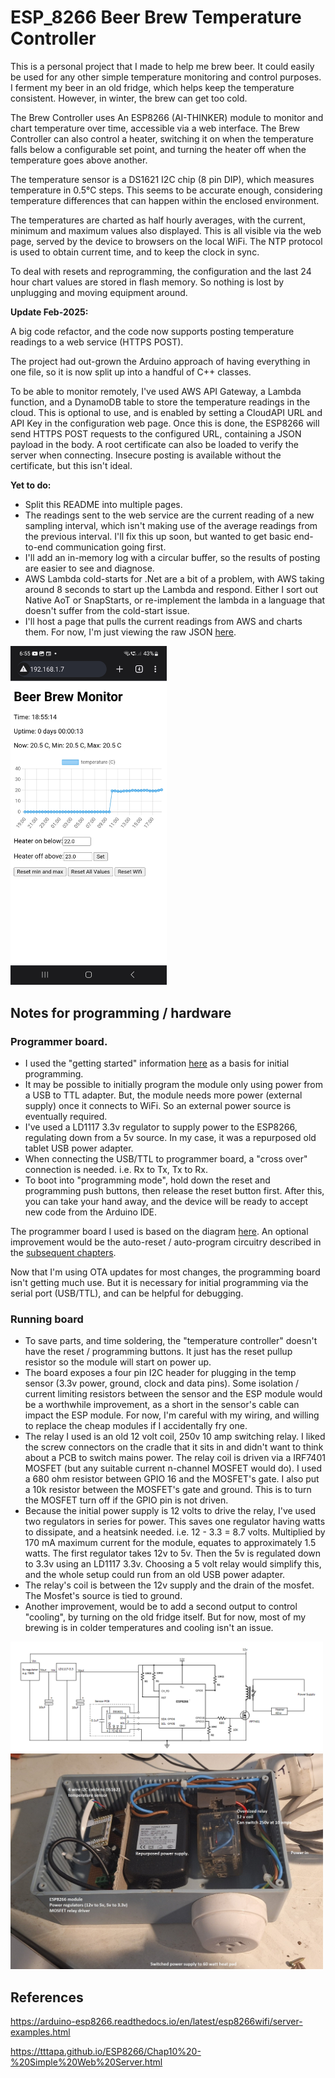 # ESP_8266 Beer Brew Temperature Controller

This is a personal project that I made to help me brew beer.   It could easily be used for any other simple temperature monitoring and control purposes. 
I ferment my beer in an old fridge, which helps keep the temperature consistent.  However, in winter, the brew can get too cold.

The Brew Controller uses An ESP8266 (AI-THINKER) module to monitor and chart temperature over time, accessible via a web interface.
The Brew Controller can also control a heater, switching it on when the temperature falls below a configurable set point, and turning the heater off when the temperature goes above another.

The temperature sensor is a DS1621 I2C chip (8 pin DIP), which measures temperature in 0.5°C steps.  This seems to be accurate enough, considering temperature differences that can happen within the enclosed environment. 

The temperatures are charted as half hourly averages, with the current, minimum and maximum values also displayed.  This is all visible via the web page, served by the device to browsers on the local WiFi. The NTP protocol is used to obtain current time, and to keep the clock in sync.

To deal with resets and reprogramming, the configuration and the last 24 hour chart values are stored in flash memory.  So nothing is lost by unplugging and moving equipment around.

**Update Feb-2025:**

A big code refactor, and the code now supports posting temperature readings to a web service (HTTPS POST).

The project had out-grown the Arduino approach of having everything in one file, so it is now split up into a handful of C++ classes.

To be able to monitor remotely, I've used AWS API Gateway, a Lambda function, and a DynamoDB table to store the temperature readings in the cloud.
This is optional to use, and is enabled by setting a CloudAPI URL and API Key in the configuration web page.  Once this is done, the ESP8266 will send HTTPS POST requests to the configured URL, containing a JSON payload in the body.
A root certificate can also be loaded to verify the server when connecting.  Insecure posting is available without the certificate, but this isn't ideal.

**Yet to do:**

- Split this README into multiple pages.
- The readings sent to the web service are the current reading of a new sampling interval, which isn't making use of the average readings from the previous interval. I'll fix this up soon, but wanted to get basic end-to-end communication going first.
- I'll add an in-memory log with a circular buffer, so the results of posting are easier to see and diagnose.
- AWS Lambda cold-starts for .Net are a bit of a problem, with AWS taking around 8 seconds to start up the Lambda and respond.  Either I sort out Native AoT or SnapStarts, or re-implement the lambda in a language that doesn't suffer from the cold-start issue.
- I'll host a page that pulls the current readings from AWS and charts them.   For now, I'm just viewing the raw JSON [here](https://lakptuva0h.execute-api.ap-southeast-2.amazonaws.com/Prod/).

<img src="./pics/brewmonitor%20screenshot.jpg" width=250>

## Notes for programming / hardware

### Programmer board.
- I used the "getting started" information [here](https://tttapa.github.io/ESP8266/Chap01%20-%20ESP8266.html) as a basis for initial programming.
- It may be possible to initially program the module only using power from a USB to TTL adapter. But, the module needs more power (external supply) once it connects to WiFi.  So an external power source is eventually required.
- I've used a LD1117 3.3v regulator to supply power to the ESP8266, regulating down from a 5v source.  In my case, it was a repurposed old tablet USB power adapter.
- When connecting the USB/TTL to programmer board, a "cross over" connection is needed.  i.e. Rx to Tx, Tx to Rx.
- To boot into "programming mode", hold down the reset and programming push buttons, then release the reset button first.  After this, you can take your hand away, and the device will be ready to accept new code from the Arduino IDE.

The programmer board I used is based on the diagram [here](https://tttapa.github.io/ESP8266/Chap02%20-%20Hardware.html).  An optional improvement would be the auto-reset / auto-program circuitry described in the [subsequent chapters](https://tttapa.github.io/ESP8266/Chap06%20-%20Uploading.html).

Now that I'm using OTA updates for most changes, the programming board isn't getting much use.   But it is necessary for initial programming via the serial port (USB/TTL), and can be helpful for debugging.

### Running board
- To save parts, and time soldering, the "temperature controller" doesn't have the reset / programming buttons.  It just has the reset pullup resistor so the module will start on power up.
- The board exposes a four pin I2C header for plugging in the temp sensor (3.3v power, ground, clock and data pins).  Some isolation / current limiting resistors between the sensor and the ESP module would be a worthwhile improvement, as a short in the sensor's cable can impact the ESP module.  For now, I'm careful with my wiring, and willing to replace the cheap modules if I accidentally fry one.
- The relay I used is an old 12 volt coil, 250v 10 amp switching relay.  I liked the screw connectors on the cradle that it sits in and didn't want to think about a PCB to switch mains power.  The relay coil is driven via a IRF7401 MOSFET (but any suitable current n-channel MOSFET would do).  I used a 680 ohm resistor between GPIO 16 and the MOSFET's gate.   I also put a 10k resistor between the MOSFET's gate and ground.  This is to turn the MOSFET turn off if the GPIO pin is not driven.  
- Because the initial power supply is 12 volts to drive the relay, I've used two regulators in series for power.  This saves one regulator having watts to dissipate, and a heatsink needed. i.e. 12 - 3.3 = 8.7 volts.  Multiplied by 170 mA maximum current for the module, equates to approximately 1.5 watts.  The first regulator takes 12v to 5v.  Then the 5v is regulated down to 3.3v using an LD1117 3.3v.  Choosing a 5 volt relay would simplify this, and the whole setup could run from an old USB power adapter.
- The relay's coil is between the 12v supply and the drain of the mosfet.  The Mosfet's source is tied to ground.
- Another improvement, would be to add a second output to control "cooling", by turning on the old fridge itself.  But for now, most of my brewing is in colder temperatures and cooling isn't an issue.

<img src="./pics/RunningBoard.png" width=500>
<img src="./pics/Running-Setup.jpg" width=500>

## References
https://arduino-esp8266.readthedocs.io/en/latest/esp8266wifi/server-examples.html

https://tttapa.github.io/ESP8266/Chap10%20-%20Simple%20Web%20Server.html
